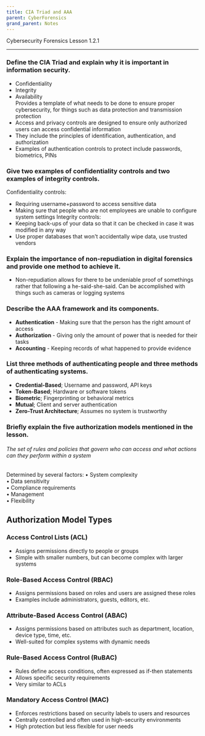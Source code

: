 ```yaml
---
title: CIA Triad and AAA
parent: CyberForensics 
grand_parent: Notes
---
```

Cybersecurity Forensics Lesson 1.2.1
___
### Define the CIA Triad and explain why it is important in information security.
- Confidentiality
- Integrity
- Availability  
Provides a template of what needs to be done to ensure proper cybersecurity, for things such as data protection and transmission protection
- Access and privacy controls are designed to ensure only authorized users can access confidential information  
- They include the principles of identification, authentication, and authorization 
- Examples of authentication controls to protect include passwords, biometrics, PINs
### Give two examples of confidentiality controls and two examples of integrity controls.
Confidentiality controls:
- Requiring username+password to access sensitive data
- Making sure that people who are not employees are unable to configure system settings
Integrity controls:
- Keeping back-ups of your data so that it can be checked in case it was modified in any way
- Use proper databases that won't accidentally wipe data, use trusted vendors
### Explain the importance of non-repudiation in digital forensics and provide one method to achieve it.
- Non-repudiation allows for there to be undeniable proof of somethings rather that following a he-said-she-said. Can be accomplished with things such as cameras or logging systems
### Describe the AAA framework and its components.
- **Authentication** - Making sure that the person has the right amount of access
- **Authorization** - Giving only the amount of power that is needed for their tasks
- **Accounting** - Keeping records of what happened to provide evidence
### List three methods of authenticating people and three methods of authenticating systems.
- **Credential-Based**; Username and password, API keys  
- **Token-Based**; Hardware or software tokens  
- **Biometric**; Fingerprinting or behavioral metrics  
- **Mutual**; Client and server authentication  
- **Zero-Trust Architecture**; Assumes no system is trustworthy
### Briefly explain the five authorization models mentioned in the lesson.
###### The set of rules and policies that govern who can access and what actions can they perform within a system  
Determined by several factors:
	• System complexity  
	• Data sensitivity  
	• Compliance requirements  
	• Management  
	• Flexibility

## Authorization Model Types  
### Access Control Lists (ACL)  
- Assigns permissions directly to people or groups  
- Simple with smaller numbers, but can become complex with larger systems  
### Role-Based Access Control (RBAC)  
- Assigns permissions based on roles and users are assigned these roles  
- Examples include administrators, guests, editors, etc.  
### Attribute-Based Access Control (ABAC)  
- Assigns permissions based on attributes such as department, location, device type, time, etc.  
- Well-suited for complex systems with dynamic needs
### Rule-Based Access Control (RuBAC)  
- Rules define access conditions, often expressed as if-then statements  
- Allows specific security requirements  
- Very similar to ACLs
### Mandatory Access Control (MAC)  
- Enforces restrictions based on security labels to users and resources  
- Centrally controlled and often used in high-security environments
- High protection but less flexible for user needs
